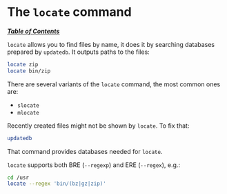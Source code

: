 # The `locate` command

[***Table of Contents***](/README.md)

`locate` allows you to find files by name, it does it by searching databases
prepared by `updatedb`. It outputs paths to the files:

```bash
locate zip
locate bin/zip
```

There are several variants of the `locate` command, the most common ones are:

- `slocate` 
- `mlocate` 

Recently created files might not be shown by `locate`. To fix that:

```bash
updatedb
```

That command provides databases needed for `locate`.

`locate` supports both BRE (`--regexp`) and ERE (`--regex`), e.g.:

```bash
cd /usr
locate --regex 'bin/(bz|gz|zip)'
```
